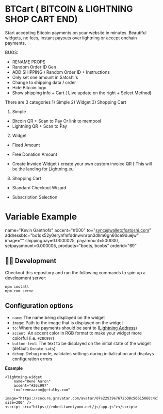 # BTCart ( BITCOIN & LIGHTNING SHOP CART END)





Start accepting Bitcoin payments on your website in minutes. Beautiful widgets, no fees, instant payouts over lightning or accept onchain payments. 

BUGS:
- RENAME PROPS
- Random Order ID Gen 
- ADD SHIPPING / Random Order ID + Instructions
- Only set one amount in Satoshi's 
- Change to shipping data / order
- Hide Bitcoin logo
- Show shipping info + Cart ( Live update on the right + Select Method)

There are 3 categories 
	1) Simple
	2) Widget
	3) Shopping Cart 

1) Simple

- Bitcoin QR + Scan to Pay Or link to mempool
- Lightning QR + Scan to Pay

2) Widget

- Fixed Amount 

- Free Donation Amount 

- Create Invoice Widget ( create your own custom invoice QR )
This will be the landing for Lightning.eu

3) Shopping Cart

- Standard Checkout Wizard

- Subscription Selection

# Variable Example

name="Kevin Gaethofs" 
accent="#000" 
to="sync@walletofsatoshi.com" 
addressbtc="bc1qk52y0erynfmfddnwvnrpn3dhm6gn60ce9duejw"
image="" 
shippingpay=0.0000025,
payamount=500000,
setpayamount=0.000005,
products="boots, boobs"
orderid="69"

## 🧑‍💻 Development

Checkout this repository and run the following commands to spin up a development server:

```
npm install
npm run serve
```

## Configuration options
 - `name`: The name being displayed on the widget
 - `image`: Path to the image that is displayed on the widget
 - `to`: Where the payments should be sent to ([Lightning Address](https://lightningaddress.com/))
 - `accent`: An accent color in RGB format to make your widget more colorful (i.e. `#20C997`)
 - `button-text`: The text to be displayed on the initial state of the widget (default: `Donate sats`)
 - `debug`: Debug mode, validates settings during initialization and displays configuration errors

**Example**
```
<lightning-widget 
    name="René Aaron" 
    accent="#20c997" 
    to="reneaaron@getalby.com" 
    image="https://secure.gravatar.com/avatar/07e22939e7672b38c56615068c4c715f?size=200" />
<script src="https://embed.twentyuno.net/js/app.js"></script>
```



